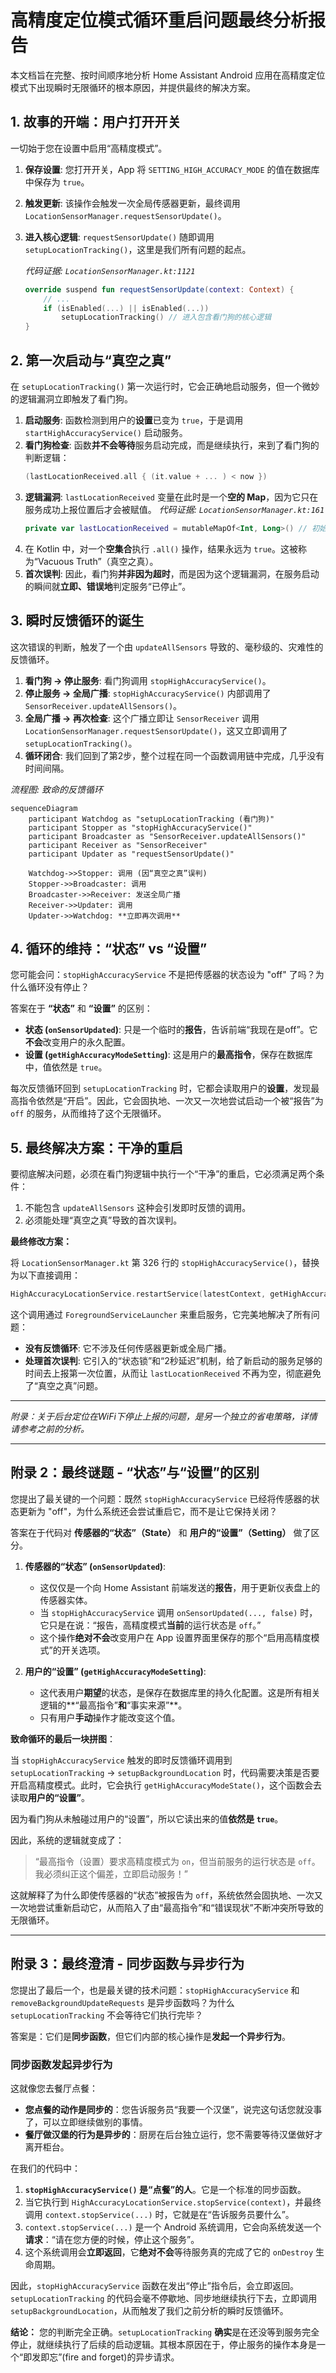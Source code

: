# 高精度定位模式循环重启问题最终分析报告

本文档旨在完整、按时间顺序地分析 Home Assistant Android 应用在高精度定位模式下出现瞬时无限循环的根本原因，并提供最终的解决方案。

## 1. 故事的开端：用户打开开关

一切始于您在设置中启用“高精度模式”。

1.  **保存设置**: 您打开开关，App 将 `SETTING_HIGH_ACCURACY_MODE` 的值在数据库中保存为 `true`。
2.  **触发更新**: 该操作会触发一次全局传感器更新，最终调用 `LocationSensorManager.requestSensorUpdate()`。
3.  **进入核心逻辑**: `requestSensorUpdate()` 随即调用 `setupLocationTracking()`，这里是我们所有问题的起点。

    *代码证据: `LocationSensorManager.kt:1121`*
    ```kotlin
    override suspend fun requestSensorUpdate(context: Context) {
        // ...
        if (isEnabled(...) || isEnabled(...))
            setupLocationTracking() // 进入包含看门狗的核心逻辑
    }
    ```

## 2. 第一次启动与“真空之真”

在 `setupLocationTracking()` 第一次运行时，它会正确地启动服务，但一个微妙的逻辑漏洞立即触发了看门狗。

1.  **启动服务**: 函数检测到用户的**设置**已变为 `true`，于是调用 `startHighAccuracyService()` 启动服务。
2.  **看门狗检查**: 函数**并不会等待**服务启动完成，而是继续执行，来到了看门狗的判断逻辑：
    ```kotlin
    (lastLocationReceived.all { (it.value + ... ) < now })
    ```
3.  **逻辑漏洞**: `lastLocationReceived` 变量在此时是一个**空的 Map**，因为它只在服务成功上报位置后才会被赋值。
    *代码证据: `LocationSensorManager.kt:161`*
    ```kotlin
    private var lastLocationReceived = mutableMapOf<Int, Long>() // 初始化为空
    ```
4.  在 Kotlin 中，对一个**空集合**执行 `.all()` 操作，结果永远为 `true`。这被称为“Vacuous Truth”（真空之真）。
5.  **首次误判**: 因此，看门狗**并非因为超时**，而是因为这个逻辑漏洞，在服务启动的瞬间就**立即、错误地**判定服务“已停止”。

## 3. 瞬时反馈循环的诞生

这次错误的判断，触发了一个由 `updateAllSensors` 导致的、毫秒级的、灾难性的反馈循环。

1.  **看门狗 -> 停止服务**: 看门狗调用 `stopHighAccuracyService()`。
2.  **停止服务 -> 全局广播**: `stopHighAccuracyService()` 内部调用了 `SensorReceiver.updateAllSensors()`。
3.  **全局广播 -> 再次检查**: 这个广播立即让 `SensorReceiver` 调用 `LocationSensorManager.requestSensorUpdate()`，这又立即调用了 `setupLocationTracking()`。
4.  **循环闭合**: 我们回到了第2步，整个过程在同一个函数调用链中完成，几乎没有时间间隔。

*流程图: 致命的反馈循环*
```mermaid
sequenceDiagram
    participant Watchdog as "setupLocationTracking (看门狗)"
    participant Stopper as "stopHighAccuracyService()"
    participant Broadcaster as "SensorReceiver.updateAllSensors()"
    participant Receiver as "SensorReceiver"
    participant Updater as "requestSensorUpdate()"

    Watchdog->>Stopper: 调用 (因“真空之真”误判)
    Stopper->>Broadcaster: 调用
    Broadcaster->>Receiver: 发送全局广播
    Receiver->>Updater: 调用
    Updater->>Watchdog: **立即再次调用**
```

## 4. 循环的维持：“状态” vs “设置”

您可能会问：`stopHighAccuracyService` 不是把传感器的状态设为 "off" 了吗？为什么循环没有停止？

答案在于 **“状态”** 和 **“设置”** 的区别：

*   **状态 (`onSensorUpdated`)**: 只是一个临时的**报告**，告诉前端“我现在是off”。它**不会**改变用户的永久配置。
*   **设置 (`getHighAccuracyModeSetting`)**: 这是用户的**最高指令**，保存在数据库中，值依然是 `true`。

每次反馈循环回到 `setupLocationTracking` 时，它都会读取用户的**设置**，发现最高指令依然是“开启”。因此，它会固执地、一次又一次地尝试启动一个被“报告”为 `off` 的服务，从而维持了这个无限循环。

## 5. 最终解决方案：干净的重启

要彻底解决问题，必须在看门狗逻辑中执行一个“干净”的重启，它必须满足两个条件：
1.  不能包含 `updateAllSensors` 这种会引发即时反馈的调用。
2.  必须能处理“真空之真”导致的首次误判。

**最终修改方案：**

将 `LocationSensorManager.kt` 第 326 行的 `stopHighAccuracyService()`，替换为以下直接调用：

```kotlin
HighAccuracyLocationService.restartService(latestContext, getHighAccuracyModeUpdateInterval())
```

这个调用通过 `ForegroundServiceLauncher` 来重启服务，它完美地解决了所有问题：
*   **没有反馈循环**: 它不涉及任何传感器更新或全局广播。
*   **处理首次误判**: 它引入的“状态锁”和“2秒延迟”机制，给了新启动的服务足够的时间去上报第一次位置，从而让 `lastLocationReceived` 不再为空，彻底避免了“真空之真”问题。

---

*附录：关于后台定位在WiFi下停止上报的问题，是另一个独立的省电策略，详情请参考之前的分析。*


---

## 附录 2：最终谜题 - “状态”与“设置”的区别

您提出了最关键的一个问题：既然 `stopHighAccuracyService` 已经将传感器的状态更新为 "off"，为什么系统还会尝试重启它，而不是让它保持关闭？

答案在于代码对 **传感器的“状态”（State）** 和 **用户的“设置”（Setting）** 做了区分。

1.  **传感器的“状态” (`onSensorUpdated`)**:
    *   这仅仅是一个向 Home Assistant 前端发送的**报告**，用于更新仪表盘上的传感器实体。
    *   当 `stopHighAccuracyService` 调用 `onSensorUpdated(..., false)` 时，它只是在说：“报告，高精度模式**当前**的运行状态是 `off`。”
    *   这个操作**绝对不会**改变用户在 App 设置界面里保存的那个“启用高精度模式”的开关选项。

2.  **用户的“设置” (`getHighAccuracyModeSetting`)**:
    *   这代表用户**期望**的状态，是保存在数据库里的持久化配置。这是所有相关逻辑的**“最高指令”**和**“事实来源”**。
    *   只有用户**手动**操作才能改变这个值。

**致命循环的最后一块拼图**：

当 `stopHighAccuracyService` 触发的即时反馈循环调用到 `setupLocationTracking` -> `setupBackgroundLocation` 时，代码需要决策是否要开启高精度模式。此时，它会执行 `getHighAccuracyModeState()`，这个函数会去读取**用户的“设置”**。

因为看门狗从未触碰过用户的“设置”，所以它读出来的值**依然是 `true`**。

因此，系统的逻辑就变成了：
> “最高指令（设置）要求高精度模式为 `on`，但当前服务的运行状态是 `off`。我必须纠正这个偏差，立即启动服务！”

这就解释了为什么即使传感器的“状态”被报告为 `off`，系统依然会固执地、一次又一次地尝试重新启动它，从而陷入了由“最高指令”和“错误现状”不断冲突所导致的无限循环。


---

## 附录 3：最终澄清 - 同步函数与异步行为

您提出了最后一个，也是最关键的技术问题：`stopHighAccuracyService` 和 `removeBackgroundUpdateRequests` 是异步函数吗？为什么 `setupLocationTracking` 不会等待它们执行完毕？

答案是：它们是**同步函数**，但它们内部的核心操作是**发起一个异步行为**。

### 同步函数发起异步行为

这就像您去餐厅点餐：
*   **您点餐的动作是同步的**：您告诉服务员“我要一个汉堡”，说完这句话您就没事了，可以立即继续做别的事情。
*   **餐厅做汉堡的行为是异步的**：厨房在后台独立运行，您不需要等待汉堡做好才离开柜台。

在我们的代码中：

1.  **`stopHighAccuracyService()` 是“点餐”的人**。它是一个标准的同步函数。
2.  当它执行到 `HighAccuracyLocationService.stopService(context)`，并最终调用 `context.stopService(...)` 时，它就是在“告诉服务员要什么”。
3.  `context.stopService(...)` 是一个 Android 系统调用，它会向系统发送一个**请求**：“请在您方便的时候，停止这个服务”。
4.  这个系统调用会**立即返回**，它**绝对不会**等待服务真的完成了它的 `onDestroy` 生命周期。

因此，`stopHighAccuracyService` 函数在发出“停止”指令后，会立即返回。`setupLocationTracking` 的代码会毫不停歇地、同步地继续执行下去，立即调用 `setupBackgroundLocation`，从而触发了我们之前分析的瞬时反馈循环。

**结论：** 您的判断完全正确。`setupLocationTracking` **确实**是在还没等到服务完全停止，就继续执行了后续的启动逻辑。其根本原因在于，停止服务的操作本身是一个“即发即忘”(fire and forget)的异步请求。
